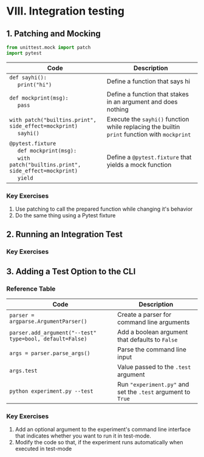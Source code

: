 # VIII. Integration testing

## 1. Patching and Mocking

```python
from unittest.mock import patch
import pytest
```

| Code                                                                                                                                                                                            | Description                                                                                  |
| ---                                                                                                                                                                                             | ---                                                                                          |
| `def sayhi():` <br> &nbsp;&nbsp;&nbsp;&nbsp; `print("hi")`                                                                                                                                      | Define a function that says hi                                                               |
| `def mockprint(msg):` <br> &nbsp;&nbsp;&nbsp;&nbsp; `pass`                                                                                                                                      | Define a function that stakes in an argument and does nothing                                |
| `with patch("builtins.print", side_effect=mockprint)` <br> &nbsp;&nbsp;&nbsp;&nbsp; `sayhi()`                                                                                                   | Execute the `sayhi()` function while replacing the builtin `print` function with `mockprint` |
| `@pytest.fixture` <br> &nbsp;&nbsp;&nbsp;&nbsp; `def mockprint(msg):` <br> &nbsp;&nbsp;&nbsp;&nbsp; `with patch("builtins.print", side_effect=mockprint)` <br> &nbsp;&nbsp;&nbsp;&nbsp; `yield` | Define a `@pytest.fixture` that yields a mock function                                       |



### Key Exercises
1. Use patching to call the prepared function while changing it's behavior
2. Do the same thing using a Pytest fixture

## 2. Running an Integration Test


### Key Exercises


## 3. Adding a Test Option to the CLI

### Reference Table
| Code                                                     | Description                                                  |
| ---                                                      | ---                                                          |
| `parser = argparse.ArgumentParser()`                     | Create a parser for command line arguments                   |
| `parser.add_argument("--test" type=bool, default=False)` | Add a boolean argument that defaults to `False`              |
| `args = parser.parse_args()`                             | Parse the command line input                                 |
| `args.test`                                              | Value passed to the `.test` argument                         |
| `python experiment.py --test`                            | Run `"experiment.py"` and set the `.test` argument to `True` |

### Key Exercises
1. Add an optional argument to the experiment's command line interface that indicates whether you want to run it in test-mode.
2. Modify the code so that, if the experiment runs automatically when executed in test-mode


